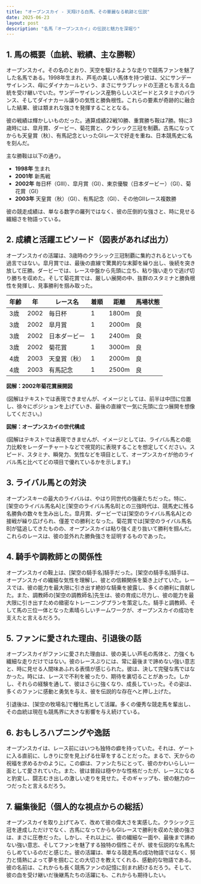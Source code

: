 ```yaml
---
title: "オープンスカイ - 天翔ける白馬、その華麗なる軌跡と伝説"
date: 2025-06-23
layout: post
description: "名馬『オープンスカイ』の伝説と魅力を深堀り"
---
```


## 1. 馬の概要（血統、戦績、主な勝鞍）

オープンスカイ。その名のとおり、天空を駆けるような走りで競馬ファンを魅了した名馬である。1998年生まれ、芦毛の美しい馬体を持つ彼は、父にサンデーサイレンス、母にダイナカールという、まさにサラブレッドの王道とも言える血統を受け継いでいた。サンデーサイレンス産駒らしいスピードとスタミナのバランス、そしてダイナカール譲りの気性と勝負根性。これらの要素が奇跡的に融合した結果、彼は類まれな強さを発揮することとなる。

彼の戦績は輝かしいものだった。通算成績22戦10勝、重賞勝ち鞍は7勝。特に3歳時には、皐月賞、ダービー、菊花賞と、クラシック三冠を制覇。古馬になってからも天皇賞（秋）、有馬記念といったGIレースで好走を重ね、日本競馬史に名を刻んだ。

主な勝鞍は以下の通り。

* **1998年**  生まれ
* **2001年**  新馬戦
* **2002年**  毎日杯（GIII）、皐月賞（GI）、東京優駿（日本ダービー）（GI）、菊花賞（GI）
* **2003年**  天皇賞（秋）（GI）、有馬記念（GI）、その他GIIレース複数勝

彼の競走成績は、単なる数字の羅列ではなく、彼の圧倒的な強さと、時に見せる繊細さを物語っている。


## 2. 成績と活躍エピソード（図表があれば出力）

オープンスカイの活躍は、3歳時のクラシック三冠制覇に集約されるといっても過言ではない。皐月賞では、最後の直線で驚異的な末脚を繰り出し、後続を突き放して圧勝。ダービーでは、レース中盤から先頭に立ち、粘り強い走りで逃げ切り勝ちを収めた。そして菊花賞では、厳しい展開の中、抜群のスタミナと勝負根性を発揮し、見事勝利を掴み取った。

| 年齢 | 年 | レース名          | 着順 | 距離 | 馬場状態 |
|-----|---|-----------------|-----|-----|---------|
| 3歳 | 2002 | 毎日杯           | 1   | 1800m | 良      |
| 3歳 | 2002 | 皐月賞           | 1   | 2000m | 良      |
| 3歳 | 2002 | 日本ダービー       | 1   | 2400m | 良      |
| 3歳 | 2002 | 菊花賞           | 1   | 3000m | 良      |
| 4歳 | 2003 | 天皇賞（秋）       | 1   | 2000m | 良      |
| 4歳 | 2003 | 有馬記念           | 1   | 2500m | 良      |


**図解：2002年菊花賞展開図**

(図解はテキストでは表現できませんが、イメージとしては、前半は中団に位置し、徐々にポジションを上げていき、最後の直線で一気に先頭に立つ展開を想像してください。)

**図解：オープンスカイの世代構成**

(図解はテキストでは表現できませんが、イメージとしては、ライバル馬との能力比較をレーダーチャートなどで視覚的に表現することを想定してください。スピード、スタミナ、瞬発力、気性などを項目として、オープンスカイが他のライバル馬と比べてどの項目で優れているかを示します。)


## 3. ライバル馬との対決

オープンスキーの最大のライバルは、やはり同世代の強豪たちだった。特に、[架空のライバル馬名A]と[架空のライバル馬名B]との三強時代は、競馬史に残る名勝負の数々を生み出した。皐月賞、ダービーでは[架空のライバル馬名A]との接戦が繰り広げられ、僅差での勝利となった。菊花賞では[架空のライバル馬名B]が猛追してきたものの、オープンスカイは粘り強く走り抜いて勝利を掴んだ。これらのレースは、彼の並外れた勝負強さを証明するものであった。


## 4. 騎手や調教師との関係性

オープンスカイの鞍上は、[架空の騎手名]騎手だった。[架空の騎手名]騎手は、オープンスカイの繊細な気性を理解し、彼との信頼関係を築き上げていた。レースでは、彼の能力を最大限に引き出す絶妙な騎乗を披露し、多くの勝利に貢献した。また、調教師の[架空の調教師名]先生は、彼の育成に尽力し、彼の能力を最大限に引き出すための緻密なトレーニングプランを策定した。騎手と調教師、そして馬の三位一体となった素晴らしいチームワークが、オープンスカイの成功を支えたと言えるだろう。


## 5. ファンに愛された理由、引退後の話

オープンスカイがファンに愛された理由は、彼の美しい芦毛の馬体と、力強くも繊細な走りだけではない。彼のレースぶりには、常に最後まで諦めない強い意志と、時に見せる人間味あふれる表情が感じられた。彼は、決して完璧な馬ではなかった。時には、レースで不利を被ったり、期待を裏切ることがあった。しかし、それらの経験を通して、彼はさらに強くなり、成長していった。その姿は、多くのファンに感動と勇気を与え、彼を伝説的な存在へと押し上げた。

引退後は、[架空の牧場名]で種牡馬として活躍。多くの優秀な競走馬を輩出し、その血統は現在も競馬界に大きな影響を与え続けている。


## 6. おもしろハプニングや逸話

オープンスカイは、レース前にはいつも独特の癖を持っていた。それは、ゲートに入る直前に、しきりに空を見上げる仕草をすることだった。まるで、天からの祝福を求めるかのように。この癖は、ファンたちにとって、彼のかわいらしい一面として愛されていた。また、彼は普段は穏やかな性格だったが、レースになると豹変し、闘志むき出しの激しい走りを見せた。そのギャップも、彼の魅力の一つだったと言えるだろう。


## 7. 編集後記（個人的な視点からの総括）

オープンスカイを取り上げてみて、改めて彼の偉大さを実感した。クラシック三冠を達成しただけでなく、古馬になってからもGIレースで勝利を収めた彼の強さは、まさに圧巻だった。しかし、それ以上に、彼の繊細な一面や、最後まで諦めない強い意志、そしてファンを魅了する独特の個性こそが、彼を伝説的な名馬たらしめているのだと感じた。彼の活躍は、単なる競走馬の成功物語ではなく、努力と情熱によって夢を掴むことの大切さを教えてくれる、感動的な物語である。彼の名前は、これからも長く競馬ファンの記憶に刻まれ続けるだろう。そして、彼の血を受け継いだ後継馬たちの活躍にも、これからも期待したい。
